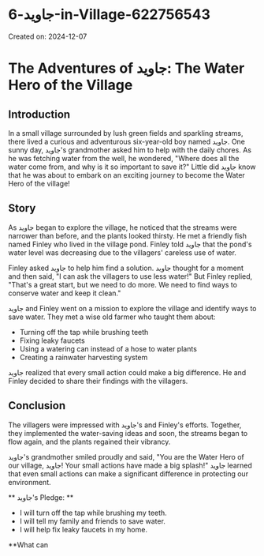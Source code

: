 # جاوید-6-in-Village-622756543

Created on: 2024-12-07

**The Adventures of جاوید: The Water Hero of the Village**
======================================================

**Introduction**
---------------

In a small village surrounded by lush green fields and sparkling streams, there lived a curious and adventurous six-year-old boy named جاوید. One sunny day, جاوید's grandmother asked him to help with the daily chores. As he was fetching water from the well, he wondered, "Where does all the water come from, and why is it so important to save it?" Little did جاوید know that he was about to embark on an exciting journey to become the Water Hero of the village!

**Story**
----------

As جاوید began to explore the village, he noticed that the streams were narrower than before, and the plants looked thirsty. He met a friendly fish named Finley who lived in the village pond. Finley told جاوید that the pond's water level was decreasing due to the villagers' careless use of water.

Finley asked جاوید to help him find a solution. جاوید thought for a moment and then said, "I can ask the villagers to use less water!" But Finley replied, "That's a great start, but we need to do more. We need to find ways to conserve water and keep it clean."

جاوید and Finley went on a mission to explore the village and identify ways to save water. They met a wise old farmer who taught them about:

*   Turning off the tap while brushing teeth
*   Fixing leaky faucets
*   Using a watering can instead of a hose to water plants
*   Creating a rainwater harvesting system

جاوید realized that every small action could make a big difference. He and Finley decided to share their findings with the villagers.

**Conclusion**
--------------

The villagers were impressed with جاوید's and Finley's efforts. Together, they implemented the water-saving ideas and soon, the streams began to flow again, and the plants regained their vibrancy.

جاوید's grandmother smiled proudly and said, "You are the Water Hero of our village, جاوید! Your small actions have made a big splash!" جاوید learned that even small actions can make a significant difference in protecting our environment.

** جاوید's Pledge: **

*   I will turn off the tap while brushing my teeth.
*   I will tell my family and friends to save water.
*   I will help fix leaky faucets in my home.

**What can